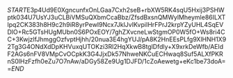 $START$E3p4Ud9E0XgncunfxOnLGaa7Cxh2seB+rbXW5RK4sqU5Hxij3PSHWptk034U7UsYJ3uCLBiVMSuQXbmCcaBbz/ZfsdBxsnQMWylMheymle86ILXTlpq2CK383h8H9c2h9iR8yrPewI9Ncx7JklJvIKvpiIHrFPrJ2krpYZyUHL4SqEVDlO+Rc5GTsHUgMUbn0S6POxEOY/7ghZXvcneLwStgmOP0W5fO+Ws8ri4CC+3KwjzlfJhmggOzfvptHjhh/20nua3E4hgYUJ/pA8K2HnEEsPLfg9XlHNH1X92Tg3G4ONdXdDpKHVuxqUTOKzi3Rl2HqXkwB8tglDfdly+X9xrkDeWfb/AEldF2AGs6nFV8VMpCvOCpkK3G4JjxDk57NhweNKCuECHwaq8Suf5ALXfPKRnS0lHzFzfh0eZu7O7nAw/aDGy58Ze9Ug1DJFD/1cZoAewetg+eKc1be73doA==$END$